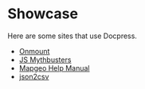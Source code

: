 # Showcase

Here are some sites that use Docpress.

- [Onmount](http://ricostacruz.com/onmount)
- [JS Mythbusters](http://mythbusters.js.org)
- [Mapgeo Help Manual](http://help.mapgeo.io)
- [json2csv](http://zemirco.github.io/json2csv)
